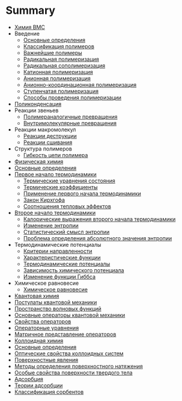 # Summary

-   [Химия ВМС](vms/index.md)
-   Введение
    -   [Основные определения](vms/opredeleniya.md)
    -   [Классификация полимеров](vms/klassifikatsiya-polimerov.md)
    -   [Важнейшие полимеры](vms/vazhnejshie-polimery.md)
    -   [Радикальная полимеризация](vms/radikalnaya-polimerizaciya.md)
    -   [Радикальная сополимеризация](vms/sopolimerizatsiya.md)
    -   [Катионная полимеризация](vms/kationnaya-polimerizatsiya.md)
    -   [Анионная полимеризация](vms/anionnaya-polimerizatsiya.md)
    -   [Анионно-координационная полимеризация](vms/anionno-koordinatsionnaya-polimerizatsiya.md)
    -   [Ступенчатая полимеризация](vms/stupenchataya-polimerizatsiya.md)
    -   [Способы проведения полимеризации](vms/sposoby-provedeniya-polimerizatsii.md)
-   [Поликонденсация](vms/polikondensatsiya.md)
-   Реакции звеньев
    -   [Полимераналогичные превращения](vms/polimeranalogichnye-prevrashcheniya.md)
    -   [Внутримолекулярные превращения](vms/vnutrimolekulyarnye-prevrashcheniya.md)
-   Реакции макромолекул
    -   [Реакции деструкции](vms/reakcii-destrukcii.md)
    -   [Реакции сшивания](vms/reakcii-sshivaniya.md)
-   Структура полимеров
    -   [Гибкость цепи полимера](vms/gibkost-cepi-polimera.md)
-   [Физическая химия](fizicheskaya-himiya/index.md)
-   [Основные определения](fizicheskaya-himiya/opredeleniya.md)
-   [Первое начало термодинамики](fizicheskaya-himiya/pervoe-nachalo-termodinamiki.md)
    -   [Термические уравнения состояния](fizicheskaya-himiya/termicheskie-uravneniya-sostoyaniya.md)
    -   [Термические коэффициенты](fizicheskaya-himiya/termicheskie-koehfficienty.md)
    -   [Применение первого начала термодинамики](fizicheskaya-himiya/primenenie-pervogo-nachala-termodinamiki.md)
    -   [Закон Кирхгофа](fizicheskaya-himiya/zakon-kirhgofa.md)
    -   [Соотношения тепловых эффектов](fizicheskaya-himiya/sootnosheniya-teplovyh-ehffektov.md)
-   [Второе начало термодинамики](fizicheskaya-himiya/vtoroe-nachalo-termodinamiki.md)
    -   [Калорические выражения второго начала термодинамики](fizicheskaya-himiya/kaloricheskie-vyrazheniya-vtorogo-nachala-termodinamiki.md)
    -   [Изменение энтропии](fizicheskaya-himiya/izmenenie-ehntropii.md)
    -   [Статистический смысл энтропии](fizicheskaya-himiya/statisticheskij-smysl-ehntropii.md)
    -   [Проблема определения абсолютного значения энтропии](fizicheskaya-himiya/problema-opredeleniya-absolyutnogo-znacheniya-ehntropii.md)
-   Термодинамические потенциалы
    -   [Критерии направленности](fizicheskaya-himiya/kriterii-napravlennosti.md)
    -   [Характеристические функции](fizicheskaya-himiya/harakteristicheskie-funkcii.md)
    -   [Термодинамические потенциалы](fizicheskaya-himiya/termodinamicheskie-potencialy.md)
    -   [Зависимость химического потенциала](fizicheskaya-himiya/zavisimost-himicheskogo-potenciala.md)
    -   [Изменение функции Гиббса](fizicheskaya-himiya/izmenenie-funkcii-gibbsa.md)
-   Химическое равновесие
    -   [Химическое равновесие](fizicheskaya-himiya/himicheskoe-ravnovesie.md)
-   [Квантовая химия](kvantovaya-himiya/index.md)
-   [Постулаты квантовой механики](kvantovaya-himiya/postulaty-kvantovoj-mekhaniki.md)
-   [Пространство волновых функций](kvantovaya-himiya/prostranstvo-volnovykh-funktsij.md)
-   [Основные операторы квантовой механики](kvantovaya-himiya/osnovnye-operatory-kvantovoj-mekhaniki.md)
-   [Свойства операторов](kvantovaya-himiya/svojstva-operatorov.md)
-   [Операторные уравнения](kvantovaya-himiya/operatornye-uravneniya.md)
-   [Матричное представление операторов](kvantovaya-himiya/matrichnoe-predstavlenie-operatorov.md)
-   [Коллоидная химия](kolloidnaya-himiya/index.md)
-   [Основные определения](kolloidnaya-himiya/opredeleniya.md)
-   [Оптические свойства коллоидных систем](kolloidnaya-himiya/opticheskie-svojstva.md)
-   [Поверхностные явления](kolloidnaya-himiya/poverkhnostnye-yavleniya.md)
-   [Методы определения поверхностного натяжения](kolloidnaya-himiya/metody-opredeleniya-poverkhnostnogo-natyazheniya.md)
-   [Особые свойства поверхности твердого тела](kolloidnaya-himiya/osobye-svojstva-poverhnosti-tverdogo-tela.md)
-   [Адсорбция](kolloidnaya-himiya/adsorbciya.md)
-   [Теории адсорбции](kolloidnaya-himiya/teorii-adsorbcii.md)
-   [Классификация сорбентов](kolloidnaya-himiya/klassifikatsiya-sorbentov.md)

